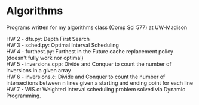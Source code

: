 # Algorithms
Programs written for my algorithms class (Comp Sci 577) at UW-Madison

HW 2 - dfs.py: Depth First Search <br/>
HW 3 - sched.py: Optimal Interval Scheduling <br/>
HW 4 - furthest.py: Furthest in the Future cache replacement policy (doesn't fully work nor optimal) <br/>
HW 5 - inversions.cpp: Divide and Conquer to count the number of inversions in a given array <br/>
HW 6 - inversions.c: Divide and Conquer to count the number of intersections between n lines given a starting and ending point for each line <br/>
HW 7 - WIS.c: Weighted interval scheduling problem solved via Dynamic Programming. <br/>
